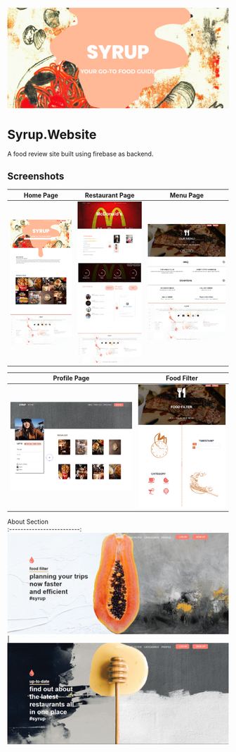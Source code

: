 ![Syrup Banner](public/screenshots/Banner.png?raw=true "Banner")

# Syrup.Website
A food review site built using firebase as backend.

## Screenshots
Home Page                  |  Restaurant Page         |  Menu Page
:-------------------------:|:-------------------------:|:-------------------------:
![Syrup Home Page](public/screenshots/HomePage.png?raw=true "Home") |  ![Syrup Restaurant Page](public/screenshots/RestaurantPage.png?raw=true "Restaurant")|  ![Syrup Menu Page](public/screenshots/MenuPage.png?raw=true "Restaurant")

Profile Page               |  Food Filter       
:-------------------------:|:-------------------------:
![Syrup Profile Page](public/screenshots/ProfilePage.png?raw=true "Profile") |  ![Syrup Food Filter](public/screenshots/FoodFilter.png?raw=true "FoodFilter")

About Section              
:-------------------------:
![Syrup About Page](public/screenshots/AboutSection.png?raw=true "AboutSection") |  ![Syrup About Page](public/screenshots/AboutSection-2.png?raw=true "AboutSection")
